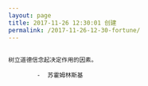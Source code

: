 ```yaml
---
layout: page
title: 2017-11-26 12:30:01 创建
permalink: /2017-11-26-12-30-fortune/
---
```

```

树立道德信念起决定作用的因素。

        -  苏霍姆林斯基

```
